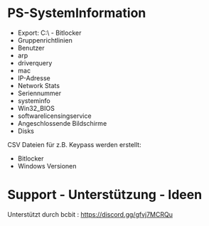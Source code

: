 # PS-SystemInformation
 - Export: C:\ - Bitlocker
 - Gruppenrichtlinien
 - Benutzer
 - arp
 - driverquery
 - mac
 - IP-Adresse
 - Network Stats
 - Seriennummer
 - systeminfo
 - Win32_BIOS
 - softwarelicensingservice
 - Angeschlossende Bildschirme
 - Disks

CSV Dateien für z.B. Keypass werden erstellt:
 - Bitlocker
 - Windows Versionen



# Support - Unterstützung - Ideen
Unterstützt durch bcbit : https://discord.gg/gfvj7MCRQu
